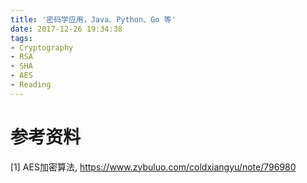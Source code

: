 ```yaml
---
title: '密码学应用，Java、Python、Go 等'
date: 2017-12-26 19:34:38
tags:
- Cryptography
- RSA
- SHA
- AES
- Reading
---
```






# 参考资料
[1] AES加密算法, https://www.zybuluo.com/coldxiangyu/note/796980